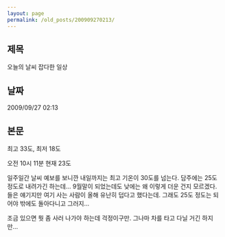 ```yaml
---
layout: page
permalink: /old_posts/200909270213/
---
```


## 제목
오늘의 날씨 잡다한 일상

## 날짜
2009/09/27 02:13

## 본문
최고 33도, 최저 18도

오전 10시 11분 현재 23도

일주일간 날씨 예보를 보니깐 내일까지는 최고 기온이 30도를 넘는다. 담주에는 25도 정도로 내려가긴 하는데... 9월말이 되었는데도 낮에는 왜 이렇게 더운 건지 모르겠다. 들은 얘기지만 여기 사는 사람이 올해 유난히 덥다고 했다는데. 그래도 25도 정도는 되어야 밖에도 돌아다니고 그러지...

조금 있으면 뭣 좀 사러 나가야 하는데 걱정이구만. 그나마 차를 타고 다닐 거긴 하지만...